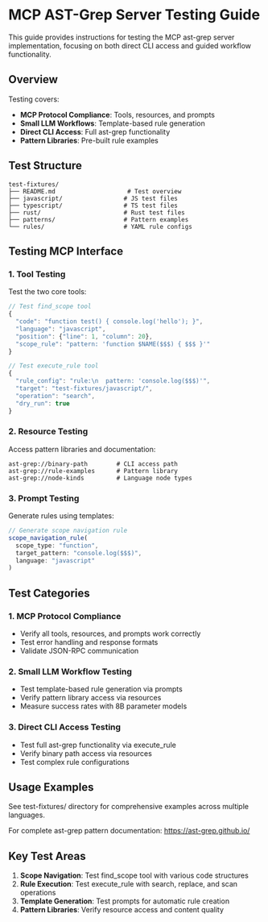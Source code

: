 # MCP AST-Grep Server Testing Guide

This guide provides instructions for testing the MCP ast-grep server implementation, focusing on both direct CLI access and guided workflow functionality.

## Overview

Testing covers:
- **MCP Protocol Compliance**: Tools, resources, and prompts
- **Small LLM Workflows**: Template-based rule generation
- **Direct CLI Access**: Full ast-grep functionality
- **Pattern Libraries**: Pre-built rule examples

## Test Structure

```
test-fixtures/
├── README.md                    # Test overview
├── javascript/                 # JS test files
├── typescript/                 # TS test files  
├── rust/                       # Rust test files
├── patterns/                   # Pattern examples
└── rules/                      # YAML rule configs
```

## Testing MCP Interface

### 1. Tool Testing

Test the two core tools:

```javascript
// Test find_scope tool
{
  "code": "function test() { console.log('hello'); }",
  "language": "javascript", 
  "position": {"line": 1, "column": 20},
  "scope_rule": "pattern: 'function $NAME($$$) { $$$ }'"
}

// Test execute_rule tool  
{
  "rule_config": "rule:\n  pattern: 'console.log($$$)'",
  "target": "test-fixtures/javascript/",
  "operation": "search",
  "dry_run": true
}
```

### 2. Resource Testing

Access pattern libraries and documentation:

```
ast-grep://binary-path        # CLI access path
ast-grep://rule-examples      # Pattern library
ast-grep://node-kinds         # Language node types
```

### 3. Prompt Testing

Generate rules using templates:

```javascript
// Generate scope navigation rule
scope_navigation_rule(
  scope_type: "function",
  target_pattern: "console.log($$$)",
  language: "javascript"
)
```

## Test Categories

### 1. MCP Protocol Compliance
- Verify all tools, resources, and prompts work correctly
- Test error handling and response formats
- Validate JSON-RPC communication

### 2. Small LLM Workflow Testing
- Test template-based rule generation via prompts
- Verify pattern library access via resources
- Measure success rates with 8B parameter models

### 3. Direct CLI Access Testing
- Test full ast-grep functionality via execute_rule
- Verify binary path access via resources
- Test complex rule configurations

## Usage Examples

See test-fixtures/ directory for comprehensive examples across multiple languages.

For complete ast-grep pattern documentation: https://ast-grep.github.io/

## Key Test Areas

1. **Scope Navigation**: Test find_scope tool with various code structures
2. **Rule Execution**: Test execute_rule with search, replace, and scan operations  
3. **Template Generation**: Test prompts for automatic rule creation
4. **Pattern Libraries**: Verify resource access and content quality